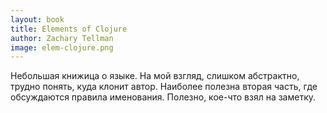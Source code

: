 ```yaml
---
layout: book
title: Elements of Сlojure
author: Zachary Tellman
image: elem-clojure.png
---
```


Небольшая книжица о языке. На мой взгляд, слишком абстрактно, трудно понять,
куда клонит автор. Наиболее полезна вторая часть, где обсуждаются правила
именования. Полезно, кое-что взял на заметку.
